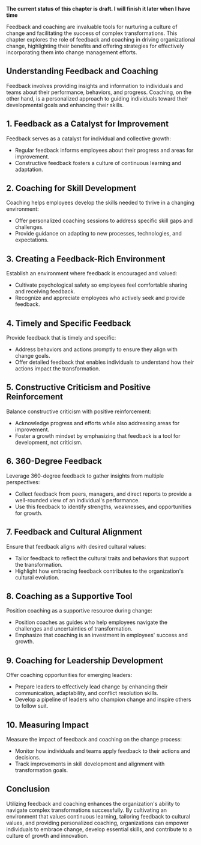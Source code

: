 **The current status of this chapter is draft. I will finish it later when I have time**

Feedback and coaching are invaluable tools for nurturing a culture of change and facilitating the success of complex transformations. This chapter explores the role of feedback and coaching in driving organizational change, highlighting their benefits and offering strategies for effectively incorporating them into change management efforts.

**Understanding Feedback and Coaching**
---------------------------------------

Feedback involves providing insights and information to individuals and teams about their performance, behaviors, and progress. Coaching, on the other hand, is a personalized approach to guiding individuals toward their developmental goals and enhancing their skills.

**1. Feedback as a Catalyst for Improvement**
---------------------------------------------

Feedback serves as a catalyst for individual and collective growth:

* Regular feedback informs employees about their progress and areas for improvement.
* Constructive feedback fosters a culture of continuous learning and adaptation.

**2. Coaching for Skill Development**
-------------------------------------

Coaching helps employees develop the skills needed to thrive in a changing environment:

* Offer personalized coaching sessions to address specific skill gaps and challenges.
* Provide guidance on adapting to new processes, technologies, and expectations.

**3. Creating a Feedback-Rich Environment**
-------------------------------------------

Establish an environment where feedback is encouraged and valued:

* Cultivate psychological safety so employees feel comfortable sharing and receiving feedback.
* Recognize and appreciate employees who actively seek and provide feedback.

**4. Timely and Specific Feedback**
-----------------------------------

Provide feedback that is timely and specific:

* Address behaviors and actions promptly to ensure they align with change goals.
* Offer detailed feedback that enables individuals to understand how their actions impact the transformation.

**5. Constructive Criticism and Positive Reinforcement**
--------------------------------------------------------

Balance constructive criticism with positive reinforcement:

* Acknowledge progress and efforts while also addressing areas for improvement.
* Foster a growth mindset by emphasizing that feedback is a tool for development, not criticism.

**6. 360-Degree Feedback**
--------------------------

Leverage 360-degree feedback to gather insights from multiple perspectives:

* Collect feedback from peers, managers, and direct reports to provide a well-rounded view of an individual's performance.
* Use this feedback to identify strengths, weaknesses, and opportunities for growth.

**7. Feedback and Cultural Alignment**
--------------------------------------

Ensure that feedback aligns with desired cultural values:

* Tailor feedback to reflect the cultural traits and behaviors that support the transformation.
* Highlight how embracing feedback contributes to the organization's cultural evolution.

**8. Coaching as a Supportive Tool**
------------------------------------

Position coaching as a supportive resource during change:

* Position coaches as guides who help employees navigate the challenges and uncertainties of transformation.
* Emphasize that coaching is an investment in employees' success and growth.

**9. Coaching for Leadership Development**
------------------------------------------

Offer coaching opportunities for emerging leaders:

* Prepare leaders to effectively lead change by enhancing their communication, adaptability, and conflict resolution skills.
* Develop a pipeline of leaders who champion change and inspire others to follow suit.

**10. Measuring Impact**
------------------------

Measure the impact of feedback and coaching on the change process:

* Monitor how individuals and teams apply feedback to their actions and decisions.
* Track improvements in skill development and alignment with transformation goals.

**Conclusion**
--------------

Utilizing feedback and coaching enhances the organization's ability to navigate complex transformations successfully. By cultivating an environment that values continuous learning, tailoring feedback to cultural values, and providing personalized coaching, organizations can empower individuals to embrace change, develop essential skills, and contribute to a culture of growth and innovation.
